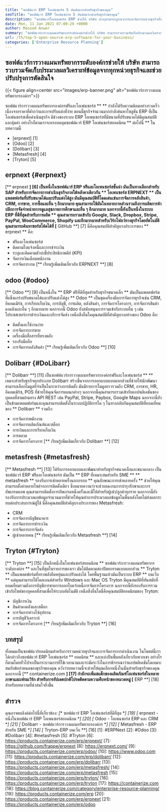 ```yaml
---
title: "ซอฟต์แวร์ ERP โอเพ่นซอร์ส 5 อันดับแรกสำหรับธุรกิจของคุณ" 
seoTitle: "ซอฟต์แวร์ ERP โอเพ่นซอร์ส 5 อันดับแรกสำหรับธุรกิจของคุณ" 
description: "ซอฟต์แวร์โอเพนซอร์ส ERP ช่วยให้ บริษัท ต่างๆสามารถบูรณาการและจัดการหน่วยธุรกิจทั้งหมดจากชุดเดียวในแบบที่คุ้มค่า" 
date: Mon, 11 Jan 2021 07:00:29 +0000
author: Masood Anwer
summary: "ซอฟต์แวร์การวางแผนทรัพยากรระดับองค์กรช่วยให้ บริษัท สามารถรวบรวมจัดเก็บประมวลผลวิเคราะห์ข้อมูลจากทุกหน่วยธุรกิจและช่วยปรับปรุงการตัดสินใจ" 
url: /th/top-5-open-source-erp-software-for-your-business/
categories: ['Enterprise Resource Planning']
---
```


## ซอฟต์แวร์การวางแผนทรัพยากรระดับองค์กรช่วยให้ บริษัท สามารถรวบรวมจัดเก็บประมวลผลวิเคราะห์ข้อมูลจากทุกหน่วยธุรกิจและช่วยปรับปรุงการตัดสินใจ

{{< figure align=center src="images/erp-banner.png" alt="ซอฟต์แวร์การวางแผนทรัพยากรองค์กร">}}

ซอฟต์แวร์การวางแผนทรัพยากรองค์กรฟรีและโอเพ่นซอร์ส ** ** กำลังได้รับความนิยมอย่างรวดเร็วเนื่องจากราคาที่ต่ำกว่าและการปรับแต่งที่ง่าย ตอนนี้ธุรกิจจำนวนมากกำลังค้นหาโซลูชัน ERP ที่เป็นโอเพ่นซอร์สเพื่อดำเนินธุรกิจ มีช่วงของระบบ ERP โอเพนซอร์สที่มีขนาดที่ปรับขนาดได้มีคุณสมบัติและคุ้มค่า อย่างไรก็ตามเราจะครอบคลุมซอฟต์แวร์ ERP โอเพ่นซอร์สยอดนิยม ** ต่อไปนี้ ** ในบทความนี้
  * [erpnext] [1]
  * [Odoo] [2]
  * [Dolibarr] [3]
  * [Metasfresh] [4]
  * [Tryton] [5]

## erpnext {#erpnext}
[** erpnext **] [6] เป็นหนึ่งในซอฟต์แวร์ ERP ฟรีและโอเพนซอร์สชั้นนำ มันเป็นทางเลือกสำหรับ SAP สำหรับการจัดการการดำเนินธุรกิจภายใต้หลังคาเดียวกัน ** โอเพนซอร์ส ERPNEXT ** เป็นแพลตฟอร์มที่ปรับขนาดได้และปรับแต่งได้สูง มันมีคุณสมบัติที่โดดเด่นเช่นการจัดการคลังสินค้า, CRM, การขาย, การซื้อและอื่น ๆ อีกมากมาย คุณสามารถใช้มันในหลายภาคส่วนรวมถึงการผลิตการค้าปลีกการจัดจำหน่ายการดูแลสุขภาพการศึกษาและอื่น ๆ อีกมากมาย นอกจากนี้ยังเป็นหนึ่งในระบบ ERP ที่ดีที่สุดสำหรับการผลิต ** คุณสามารถรวมเข้ากับ Google, Slack, Dropbox, Stripe, PayPal, WooCommerce, Shopify และอีกมากมายสำหรับเวิร์กโฟลว์ทางธุรกิจโดยอัตโนมัติ คุณสามารถค้นหาซอร์สโค้ดได้ที่ [** GitHub **] [7]
นี่คือคุณสมบัติสำคัญบางประการของ ** erpnext ** คือ:
  * ฟรีและโอเพ่นซอร์ส
  * ติดตามใบแจ้งหนี้และการชำระเงิน
  * ระบุและติดตามตัวบ่งชี้ประสิทธิภาพคีย์ (KPI)
  * จัดการเงินเดือนพนักงาน
  * การจัดการงาน
[** เรียนรู้เพิ่มเติมเกี่ยวกับ ERPNEXT **] [8]

## odoo {#odoo}
[** Odoo **] [9] เป็นหนึ่งใน ** ERP ฟรีที่ดีที่สุดสำหรับธุรกิจขนาดเล็ก ** มันเป็นแพลตฟอร์มที่แข็งแกร่งปรับขนาดได้และปรับแต่งได้สูง ** Odoo ** เป็นชุดเครื่องมือการจัดการธุรกิจเช่น CRM, อีคอมเมิร์ซ, การเรียกเก็บเงิน, การบัญชี, การผลิต, คลังสินค้า, การจัดการโครงการ, การจัดการสินค้าคงคลังและอื่น ๆ อีกมากมาย นอกจากนี้ Odoo ยังสนับสนุนการรวมเข้ากับระบบอื่น ๆ เช่นโปรเซสเซอร์การชำระเงินและบริการจัดส่ง
เหนือสิ่งอื่นใดคุณสมบัติที่สำคัญบางอย่างของ Odoo คือ:
  * ติดตั้งและใช้งานง่าย
  * การจัดการการขาย
  * เครื่องมือสื่อสารที่ทรงพลัง
  * รองรับมือถือ
  * การจัดการคลังสินค้า
[** เรียนรู้เพิ่มเติมเกี่ยวกับ Odoo **] [10]

## Dolibarr {#DoLibarr}
[** Dolibarr **] [11] เป็นซอฟต์แวร์การวางแผนทรัพยากรองค์กรฟรีและโอเพ่นซอร์ส ** ** เหมาะสำหรับธุรกิจทุกประเภท Dolibarr สร้างขึ้นจากการออกแบบแบบแยกส่วนที่ช่วยให้นักพัฒนาสามารถเลือกโมดูลที่จำเป็นในระหว่างการติดตั้ง มันมีรายการโมดูลยาวรวมถึง CRM, การขาย, HR, อีคอมเมิร์ซ, POS ที่ช่วยให้คุณจัดการแผนกต่างๆ นอกจากนี้คุณสามารถรวมเข้ากับแอปพลิเคชันของบุคคลที่สามผ่านทาง API REST เช่น PayPal, Stripe, Paybox, Google Maps นอกจากนี้ยังเป็นข้ามแพลตฟอร์มและคุณสามารถติดตั้งในระบบปฏิบัติการใด ๆ
ในทางกลับกันคุณสมบัติที่ยอดเยี่ยมของ ** Dolibarr ** รวมถึง:
  * การจัดการพนักงาน
  * การจัดการผลิตภัณฑ์และสต็อก
  * การเงินและการเรียกเก็บเงิน
  * การตลาด
  * การจัดการโครงการ
[** เรียนรู้เพิ่มเติมเกี่ยวกับ Dolibarr **] [12]

## metasfresh {#metasfresh}
[** Metasfresh **] [13] ได้รับการออกแบบและพัฒนาสำหรับธุรกิจขนาดเล็กและขนาดกลาง เป็นซอฟต์แวร์ ERP ฟรีและโอเพ่นซอร์ส มันเป็น ** ERP ที่เหมาะสมสำหรับ SME ** ** metasfresh ** รองรับการเช่าหลายครั้งนอกกรอบ ** คุณลักษณะการเช่าหลายครั้ง ** ช่วยให้คุณสามารถตั้งค่าหลายไซต์จากการติดตั้งเดียว ซึ่งหมายความว่าจะช่วยลดงานการบำรุงรักษาและการอัพเกรดแอพ คุณสามารถติดตั้งการอัพเกรดหนึ่งครั้งและมีให้สำหรับผู้เช่า/ลูกค้าทุกราย นอกจากนี้ยังรองรับการประมวลผลข้อมูลจำนวนมากที่ช่วยให้คุณทำการประมวลผลข้อมูลในพื้นหลังโดยไม่ส่งผลกระทบต่อประสบการณ์ผู้ใช้
นี่คือคุณสมบัติสำคัญบางประการของ Metasfresh:
  * CRM
  * การจัดการบัญชีธนาคาร
  * การจัดการการชำระเงิน
  * การจัดการการจัดส่ง
  * ผู้เช่าหลายคน
[** เรียนรู้เพิ่มเติมเกี่ยวกับ Metasfresh **] [14]

## Tryton {#Tryton}
[** Tryton **] [15] เป็นอีกหนึ่งในโอเพ่นซอร์สยอดนิยม ** ซอฟต์แวร์การวางแผนทรัพยากรระดับองค์กร ** และในที่สุดในรายการของเรา มันได้ติดตามสถาปัตยกรรมแบบแยกส่วน ** Tryton ** เป็นแพลตฟอร์มที่ทรงพลังยืดหยุ่นและปรับแต่งได้ โดยพื้นฐานแล้วมันเป็นระบบ ERP ** บนเว็บ ** แต่คุณสามารถใช้ไคลเอนต์สำหรับ Windows และ Mac OS Tryton มีคุณสมบัติที่ทันสมัยที่ยอดเยี่ยมรวมถึงการบัญชีการขายการออกใบแจ้งหนี้การจัดการโครงการ นอกจากนี้ยังรองรับการรวมเข้ากับไซต์ของบุคคลที่สามเพื่อให้ระบบอัตโนมัติ
เหนือสิ่งอื่นใดนี่คือคุณสมบัติยอดนิยมของ Tryton:
  * บัญชีการเงิน
  * สินค้าคงคลังและสต็อก
  * การจัดการห่วงโซ่อุปทาน
  * การบัญชีวิเคราะห์
  * การจัดการโครงการ
[** เรียนรู้เพิ่มเติมเกี่ยวกับ Tryton **] [16]

## บทสรุป
ทั้งหมดเป็นซอฟต์แวร์ยอดนิยมสำหรับการรวมหน่วยธุรกิจและการจัดการการดำเนินงาน ในโพสต์นี้เราได้กล่าวถึงซอฟต์แวร์ ERP โอเพ่นซอร์ส ** ยอดนิยม ** และแบ่งปันพื้นหลังเกี่ยวกับพวกเขา อย่างไรก็ตามโดยทั่วไปจะเป็นกระบวนการที่ใช้เวลานานและระมัดระวังในการพิจารณาว่าแอปพลิเคชันใดเหมาะสมกับข้อกำหนดของธุรกิจของคุณ หวังว่าบทความนี้จะช่วยให้คุณเลือกหนึ่งในนั้นสำหรับธุรกิจของคุณ
นอกจากนี้ [** containerize.com **] [17] กำลังจะเพิ่มสแต็กของผลิตภัณฑ์โอเพ่นซอร์สในหลายภาษาและเฟรมเวิร์ก สำหรับการอัปเดตปกติโปรดติดตามความคืบหน้าของหมวดหมู่ [** ERP **] [18] สำหรับบทความที่น่าสนใจยิ่งขึ้น

## สำรวจ
คุณอาจพบลิงค์ต่อไปนี้ที่เกี่ยวข้อง:
  *[** ซอฟต์แวร์ ERP โอเพ่นซอร์สที่ดีที่สุด **] [19]
  *[** erpnext - หนึ่งในซอฟต์แวร์ ERP โอเพนซอร์สยอดนิยม **] [20]
  *[** Odoo - โอเพนซอร์ส ERP และ CRM **] [21]
  *[** Dolibarr - ซอฟต์แวร์การวางแผนทรัพยากรองค์กร **] [12]
  *[** Metasfresh - ERP สำหรับ SME **] [14]
  *[** Tryton-ERP บนเว็บ **] [16]
[1]: #ERPNext
[2]: #Odoo
[3]: #Dolibarr
[4]: #metasfresh
[5]: #Tryton
[6]: https://products.containerize.com/erp/erpnext/
[7]: https://github.com/frappe/erpnext
[8]: https://erpnext.com/
[9]: https://products.containerize.com/erp/odoo/
[10]: https://www.odoo.com
[11]: https://products.containerize.com/erp/dolibarr/
[12]: https://products.containerize.com/erp/dolibarr
[13]: https://products.containerize.com/erp/metasfresh/
[14]: https://products.containerize.com/erp/metasfresh
[15]: https://products.containerize.com/erp/tryton/
[16]: https://products.containerize.com/erp/tryton
[17]: https://containerize.com
[18]: https://blog.containerize.com/category/enterprise-resource-planning/
[19]: https://products.containerize.com/erp
[20]: https://products.containerize.com/erp/erpnext
[21]: https://products.containerize.com/erp/odoo
